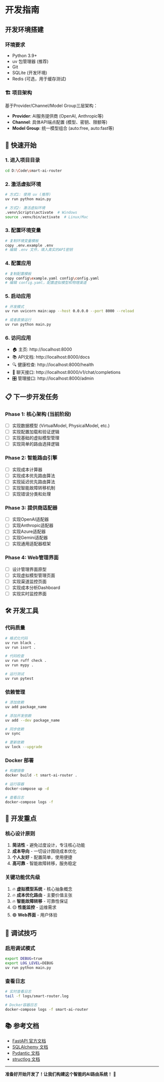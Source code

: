 # 开发指南

## 开发环境搭建

### 环境要求
- Python 3.9+
- uv 包管理器 (推荐)
- Git
- SQLite (开发环境)
- Redis (可选，用于缓存测试)

### 🏗️ 项目架构
基于Provider/Channel/Model Group三层架构：
- **Provider**: AI服务提供商 (OpenAI, Anthropic等)
- **Channel**: 具体API端点配置 (模型、密钥、限额等)  
- **Model Group**: 统一模型组合 (auto:free, auto:fast等)

## 🚀 快速开始

### 1. 进入项目目录
```bash
cd D:\Code\smart-ai-router
```

### 2. 激活虚拟环境
```bash
# 方式1: 使用 uv (推荐)
uv run python main.py

# 方式2: 激活虚拟环境
.venv\Scripts\activate  # Windows
source .venv/bin/activate  # Linux/Mac
```

### 3. 配置环境变量
```bash
# 复制环境变量模板
copy .env.example .env
# 编辑 .env 文件，填入真实的API密钥
```

### 4. 配置应用
```bash
# 复制配置模板
copy config\example.yaml config\config.yaml
# 编辑 config.yaml，配置虚拟模型和物理渠道
```

### 5. 启动应用
```bash
# 开发模式
uv run uvicorn main:app --host 0.0.0.0 --port 8000 --reload

# 或者直接运行
uv run python main.py
```

### 6. 访问应用
- 🏠 主页: http://localhost:8000
- 📚 API文档: http://localhost:8000/docs
- 🔍 健康检查: http://localhost:8000/health
- 💬 聊天接口: http://localhost:8000/v1/chat/completions
- 🎛️ 管理接口: http://localhost:8000/admin

## 📋 下一步开发任务

### Phase 1: 核心架构 (当前阶段)
- [ ] 实现数据模型 (VirtualModel, PhysicalModel, etc.)
- [ ] 实现配置加载和验证逻辑
- [ ] 实现基础的虚拟模型管理
- [ ] 实现简单的路由选择逻辑

### Phase 2: 智能路由引擎
- [ ] 实现成本计算器
- [ ] 实现成本优先路由算法
- [ ] 实现延迟优先路由算法
- [ ] 实现智能故障转移机制
- [ ] 实现错误分类和处理

### Phase 3: 提供商适配器
- [ ] 实现OpenAI适配器
- [ ] 实现Anthropic适配器  
- [ ] 实现Azure适配器
- [ ] 实现Gemini适配器
- [ ] 实现通用适配器框架

### Phase 4: Web管理界面
- [ ] 设计管理界面原型
- [ ] 实现虚拟模型管理页面
- [ ] 实现渠道监控页面
- [ ] 实现成本分析Dashboard
- [ ] 实现实时监控界面

## 🛠️ 开发工具

### 代码质量
```bash
# 格式化代码
uv run black .
uv run isort .

# 代码检查
uv run ruff check .
uv run mypy .

# 运行测试
uv run pytest
```

### 依赖管理
```bash
# 添加依赖
uv add package_name

# 添加开发依赖
uv add --dev package_name

# 同步依赖
uv sync

# 更新依赖
uv lock --upgrade
```

### Docker 部署
```bash
# 构建镜像
docker build -t smart-ai-router .

# 运行容器
docker-compose up -d

# 查看日志
docker-compose logs -f
```

## 🎯 开发重点

### 核心设计原则
1. **简洁性** - 避免过度设计，专注核心功能
2. **成本导向** - 一切设计围绕成本优化
3. **个人友好** - 配置简单，使用便捷
4. **高可靠** - 智能故障转移，服务稳定

### 关键功能优先级
1. 🔥 **虚拟模型系统** - 核心抽象概念
2. 🔥 **成本优化路由** - 主要价值主张
3. 🔥 **智能故障转移** - 可靠性保证  
4. 🟡 **性能监控** - 运维需求
5. 🟢 **Web界面** - 用户体验

## 🐛 调试技巧

### 启用调试模式
```bash
export DEBUG=true
export LOG_LEVEL=DEBUG
uv run python main.py
```

### 查看日志
```bash
# 实时查看日志
tail -f logs/smart-router.log

# Docker容器日志
docker-compose logs -f smart-ai-router
```

## 📚 参考文档

- [FastAPI 官方文档](https://fastapi.tiangolo.com/)
- [SQLAlchemy 文档](https://docs.sqlalchemy.org/)
- [Pydantic 文档](https://docs.pydantic.dev/)
- [structlog 文档](https://www.structlog.org/)

---

**准备好开始开发了！让我们构建这个智能的AI路由系统！** 🚀